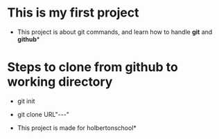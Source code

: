 # This is my first project

* This project is about git commands, and learn how to handle **git** and **github***

# Steps to clone from github to working directory

* git init
* git clone URL"---"

* This project is made for holbertonschool*
